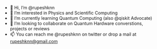 - 👋 Hi, I’m @rupeshknn
- 👀 I’m interested in Physics and Scientific Computing
- 🌱 I’m currently learning Quantum Computing (also @qiskit Advocate)
- 💞️ I’m looking to collaborate on Quantum Hardware converstions, projects or reviews
- 📫 You can reach me @rupeshknn on twitter or drop a mail at rupeshknn@gmail.com

<!---
rupeshknn/rupeshknn is a ✨ special ✨ repository because its `README.md` (this file) appears on your GitHub profile.
You can click the Preview link to take a look at your changes.
--->
